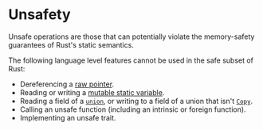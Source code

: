 # Unsafety

Unsafe operations are those that can potentially violate the memory-safety
guarantees of Rust's static semantics.

The following language level features cannot be used in the safe subset of
Rust:

- Dereferencing a [raw pointer].
- Reading or writing a [mutable static variable].
- Reading a field of a [`union`], or writing to a field of a union that isn't
  [`Copy`].
- Calling an unsafe function (including an intrinsic or foreign function).
- Implementing an unsafe trait.

[`Copy`]: special-types-and-traits.html#copy
[`union`]: items/unions.html
[mutable static variable]: items/static-items.html#mutable-statics
[raw pointer]: types.html#pointer-types
